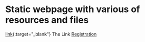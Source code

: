 # Static webpage with various of resources and files
[link]("google.com"){:target="_blank"}
The Link [Registration](eze-io.github.io)
